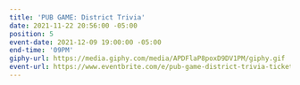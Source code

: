 ```yaml
---
title: 'PUB GAME: District Trivia'
date: 2021-11-22 20:56:00 -05:00
position: 5
event-date: 2021-12-09 19:00:00 -05:00
end-time: '09PM'
giphy-url: https://media.giphy.com/media/APDFlaP8poxD9DV1PM/giphy.gif
event-url: https://www.eventbrite.com/e/pub-game-district-trivia-tickets-216012979637
---
```


